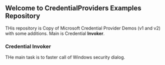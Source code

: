 ## Welcome to CredentialProviders Examples Repository

THis repository is Copy of Microsoft Credential Provider Demos (v1 and v2) with some additions. Main is Credential **Invoker**.

### Credential Invoker

THe main task is to faster call of Windows security dialog.
